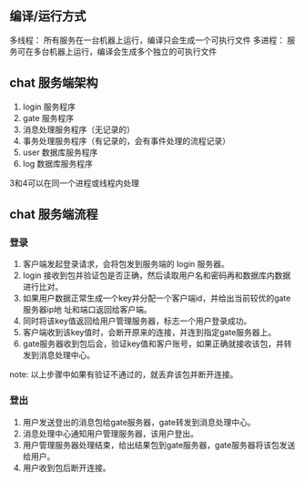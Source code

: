 ## 编译/运行方式
多线程： 所有服务在一台机器上运行，编译只会生成一个可执行文件
多进程： 服务可在多台机器上运行，编译会生成多个独立的可执行文件

## chat 服务端架构
1. login 服务程序
2. gate 服务程序
3. 消息处理服务程序（无记录的）
4. 事务处理服务程序（有记录的，会有事件处理的流程记录）
5. user 数据库服务程序
6. log 数据库服务程序

3和4可以在同一个进程或线程内处理

## chat 服务端流程

### 登录
1. 客户端发起登录请求，会将包发到服务端的 login 服务器。
2. login 接收到包并验证包是否正确，然后读取用户名和密码再和数据库内数据进行比对。
3. 如果用户数据正常生成一个key并分配一个客户端id，并给出当前较优的gate服务器ip地
   址和端口返回给客户端。
4. 同时将该key值返回给用户管理服务器，标志一个用户登录成功。
5. 客户端收到该key值时，会断开原来的连接，并连到指定gate服务器上。
6. gate服务器收到包后会，验证key值和客户账号，如果正确就接收该包，并转发到消息处理中心。

note: 以上步骤中如果有验证不通过的，就丢弃该包并断开连接。

### 登出
1. 用户发送登出的消息包给gate服务器，gate转发到消息处理中心。
2. 消息处理中心通知用户管理服务器，该用户登出。
3. 用户管理服务器处理结束，给出结果包到gate服务器，gate服务器将该包发送给用户。
4. 用户收到包后断开连接。